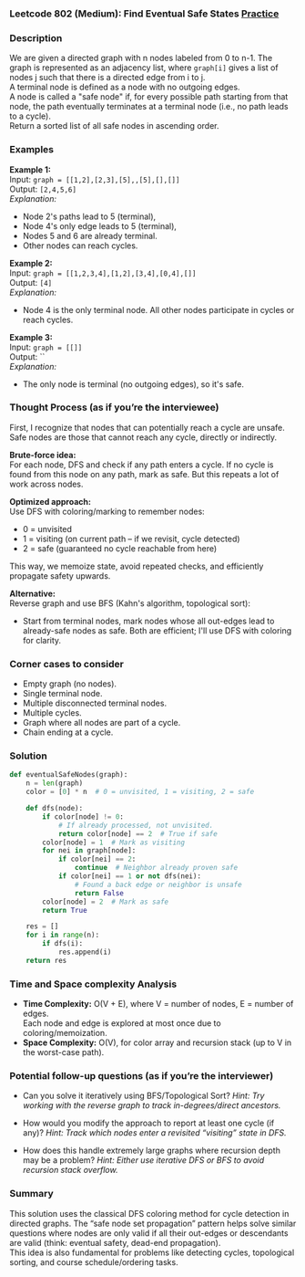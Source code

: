 ### Leetcode 802 (Medium): Find Eventual Safe States [Practice](https://leetcode.com/problems/find-eventual-safe-states)

### Description  
We are given a directed graph with n nodes labeled from 0 to n-1. The graph is represented as an adjacency list, where `graph[i]` gives a list of nodes j such that there is a directed edge from i to j.  
A terminal node is defined as a node with no outgoing edges.  
A node is called a "safe node" if, for every possible path starting from that node, the path eventually terminates at a terminal node (i.e., no path leads to a cycle).  
Return a sorted list of all safe nodes in ascending order.

### Examples  

**Example 1:**  
Input: `graph = [[1,2],[2,3],[5],,[5],[],[]]`  
Output: `[2,4,5,6]`  
*Explanation:*
- Node 2's paths lead to 5 (terminal),
- Node 4's only edge leads to 5 (terminal),
- Nodes 5 and 6 are already terminal.
- Other nodes can reach cycles.

**Example 2:**  
Input: `graph = [[1,2,3,4],[1,2],[3,4],[0,4],[]]`  
Output: `[4]`  
*Explanation:*
- Node 4 is the only terminal node. All other nodes participate in cycles or reach cycles.

**Example 3:**  
Input: `graph = [[]]`  
Output: ``  
*Explanation:*
- The only node is terminal (no outgoing edges), so it's safe.

### Thought Process (as if you’re the interviewee)  
First, I recognize that nodes that can potentially reach a cycle are unsafe. Safe nodes are those that cannot reach any cycle, directly or indirectly.

**Brute-force idea:**  
For each node, DFS and check if any path enters a cycle. If no cycle is found from this node on any path, mark as safe. But this repeats a lot of work across nodes.

**Optimized approach:**  
Use DFS with coloring/marking to remember nodes:
- 0 = unvisited
- 1 = visiting (on current path – if we revisit, cycle detected)
- 2 = safe (guaranteed no cycle reachable from here)

This way, we memoize state, avoid repeated checks, and efficiently propagate safety upwards.

**Alternative:**  
Reverse graph and use BFS (Kahn's algorithm, topological sort):  
- Start from terminal nodes, mark nodes whose all out-edges lead to already-safe nodes as safe.
Both are efficient; I'll use DFS with coloring for clarity.

### Corner cases to consider  
- Empty graph (no nodes).
- Single terminal node.
- Multiple disconnected terminal nodes.
- Multiple cycles.
- Graph where all nodes are part of a cycle.
- Chain ending at a cycle.

### Solution

```python
def eventualSafeNodes(graph):
    n = len(graph)
    color = [0] * n  # 0 = unvisited, 1 = visiting, 2 = safe

    def dfs(node):
        if color[node] != 0:
            # If already processed, not unvisited.
            return color[node] == 2  # True if safe
        color[node] = 1  # Mark as visiting
        for nei in graph[node]:
            if color[nei] == 2:
                continue  # Neighbor already proven safe
            if color[nei] == 1 or not dfs(nei):
                # Found a back edge or neighbor is unsafe
                return False
        color[node] = 2  # Mark as safe
        return True

    res = []
    for i in range(n):
        if dfs(i):
            res.append(i)
    return res
```

### Time and Space complexity Analysis  

- **Time Complexity:** O(V + E), where V = number of nodes, E = number of edges.  
  Each node and edge is explored at most once due to coloring/memoization.
- **Space Complexity:** O(V), for color array and recursion stack (up to V in the worst-case path).

### Potential follow-up questions (as if you’re the interviewer)  

- Can you solve it iteratively using BFS/Topological Sort?
  *Hint: Try working with the reverse graph to track in-degrees/direct ancestors.*

- How would you modify the approach to report at least one cycle (if any)?
  *Hint: Track which nodes enter a revisited “visiting” state in DFS.*

- How does this handle extremely large graphs where recursion depth may be a problem?
  *Hint: Either use iterative DFS or BFS to avoid recursion stack overflow.*

### Summary
This solution uses the classical DFS coloring method for cycle detection in directed graphs. The “safe node set propagation” pattern helps solve similar questions where nodes are only valid if all their out-edges or descendants are valid (think: eventual safety, dead-end propagation).  
This idea is also fundamental for problems like detecting cycles, topological sorting, and course schedule/ordering tasks.